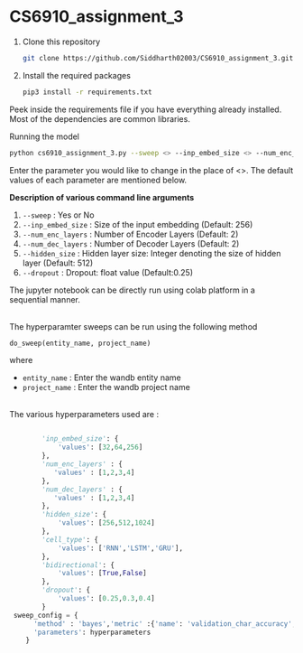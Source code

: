 # CS6910_assignment_3

1. Clone this repository
   ```bash
   git clone https://github.com/Siddharth02003/CS6910_assignment_3.git
   ```
2. Install the required packages
   ```bash
   pip3 install -r requirements.txt
   ```
Peek inside the requirements file if you have everything already installed. Most of the dependencies are common libraries.

Running the model 

```sh
python cs6910_assignment_3.py --sweep <> --inp_embed_size <> --num_enc_layers <> --num_dec_layers <> --hidden_size <> --cell_type <> --bidirectional <> --dropout <> 
```
Enter the parameter you would like to change in the place of <>. The default values of each parameter are mentioned below.
<br>

**Description of various command line arguments**<br>
1. `--sweep` : Yes or No <br>
2. `--inp_embed_size` : Size of the input embedding (Default: 256)  <br>
3. `--num_enc_layers` : Number of Encoder Layers  (Default: 2) <br>
4. `--num_dec_layers` : Number of Decoder Layers  (Default: 2) <br>
5. `--hidden_size` : Hidden layer size: Integer denoting the size of hidden layer (Default: 512) <br>
6. `--dropout` : Dropout: float value (Default:0.25)

The jupyter notebook can be directly run using colab platform in a sequential manner. 

<br/> The hyperparamter sweeps can be run using the following method
```python
do_sweep(entity_name, project_name)
```
where
  * `entity_name` : Enter the wandb entity name
  * `project_name` : Enter the wandb project name

<br/>  The various hyperparameters used are :
```python

        'inp_embed_size': {
            'values': [32,64,256]
        },
        'num_enc_layers' : {
           'values' : [1,2,3,4]
        },
        'num_dec_layers' : {
           'values' : [1,2,3,4]
        },
        'hidden_size': {
            'values': [256,512,1024]
        },
        'cell_type': {
            'values': ['RNN','LSTM','GRU'],
        },
        'bidirectional': {
            'values': [True,False]
        },
        'dropout': {
            'values': [0.25,0.3,0.4]
        }
 sweep_config = {
      'method' : 'bayes','metric' :{'name': 'validation_char_accuracy','goal': 'maximize'},
      'parameters': hyperparameters
    }
```
